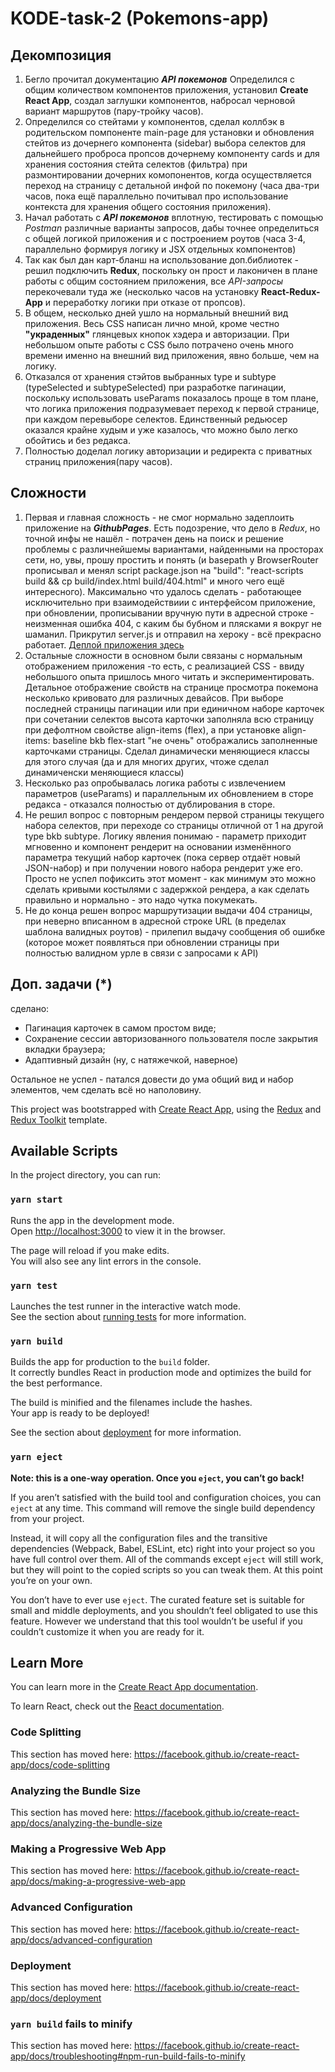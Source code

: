 # KODE-task-2 (Pokemons-app)

## Декомпозиция

1. Бегло прочитал документацию **_API покемонов_** Определился с общим количеством компонентов приложения, установил **Create React App**, создал заглушки компонентов, набросал черновой вариант маршрутов (пару-тройку часов).
2. Определился со стейтами у компонентов, сделал коллбэк в родительском помпоненте main-page для установки и обновления стейтов из дочернего компонента (sidebar) выбора селектов для дальнейшего проброса пропсов дочернему компоненту cards и для хранения состояния стейта селектов (фильтра) при размонтировании дочерних комопонентов, когда осуществляется переход на страницу с детальной инфой по покемону (часа два-три часов, пока ещё параллельно почитывал про использование контекста для хранения общего состояния приложения).
3. Начал работать с **_API покемонов_** вплотную, тестировать с помощью _Postman_ различные варианты запросов, дабы точнее определиться с общей логикой приложения и с построением роутов (часа 3-4, параллельно формируя логику и JSX отдельныx компонентов)
4. Так как был дан карт-бланш на использование доп.библиотек - решил подключить **Redux**, поскольку он прост и лаконичен в плане работы с общим состоянием приложения, все _API-запросы_ перекочевали туда же (несколько часов на установку **React-Redux-App** и переработку логики при отказе от пропсов).
5. В общем, несколько дней ушло на нормальный внешний вид приложения. Весь CSS написан лично мной, кроме честно **"украденных"** глянцевых кнопок хэдера и авторизации. При небольшом опыте работы с CSS было потрачено очень много времени именно на внешний вид приложения, явно больше, чем на логику.
6. Отказался от хранения стэйтов выбранных type и subtype (typeSelected и subtypeSelected) при разработке пагинации, поскольку использовать useParams показалось проще в том плане, что логика приложения подразумевает переход к первой странице, при каждом перевыборе селектов. Единственный редьюсер оказался крайне худым и уже казалось, что можно было легко обойтись и без редакса.
7. Полностью доделал логику авторизации и редиректа с приватных страниц приложения(пару часов).

## Сложности

1. Первая и главная сложность - не смог нормально задеплоить приложение на **_GithubPages_**. Есть подозрение, что дело в _Redux_, но точной инфы не нашёл - потрачен день на поиск и решение проблемы с различнейшемы вариантами, найденными на просторах сети, но, увы, прошу простить и понять (и basepath у BrowserRouter прописывал и менял script package.json на "build": "react-scripts build && cp build/index.html build/404.html" и много чего ещё интересного). Максимально что удалось сделать - работающее исключительно при взаимодействиии с интерфейсом приложение, при обновлении, прописывании вручную пути в адресной строке - неизменная ошибка 404, с каким бы бубном и плясками я вокруг не шаманил. Прикрутил server.js и отправил на хероку - всё прекрасно работает. [Деплой приложения здесь](https://pokemons-app-1.herokuapp.com/)
2. Остальные сложности в основном были связаны с нормальным отображением приложения -то есть, с реализацией CSS - ввиду небольшого опыта пришлось много читать и экспериментировать. Детальное отображение свойств на странице просмотра покемона несколько кривовато для различных девайсов. При выборе последней страницы пагинации или при единичном наборе карточек при сочетании селектов высота карточки заполняла всю страницу при дефолтном свойстве align-items (flex), а при установке align-items: baseline bkb flex-start "не очень" отображались заполненные карточками страницы. Сделал динамически меняющиеся классы для этого случая (да и для многих других, чтоже сделал динамиченски меняющиеся классы)
3. Несколько раз опробывалась логика работы с извлечением параметров (useParams) и параллельным их обновлением в сторе редакса - отказался полностью от дублирования в сторе.
4. Не решил вопрос с повторным рендером первой страницы текущего набора селектов, при переходе со страницы отличной от 1 на другой type bkb subtype. Логику явления понимаю - параметр приходит мгновенно и компонент рендерит на основании изменённого параметра текущий набор карточек (пока сервер отдаёт новый JSON-набор) и при получении нового набора рендерит уже его. Просто не успел пофиксить этот момент - как минимум это можно сделать кривыми костылями с задержкой рендера, а как сделать правильно и нормально - это надо чутка покумекать.
5. Не до конца решен вопрос маршрутизации выдачи 404 страницы, при неверно вписанном в адресной строке URL (в пределах шаблона валидных роутов) - прилепил выдачу сообщения об ошибке (которое может появляться при обновлении страницы при полностью валидном урле в связи с запросами к API)

## Доп. задачи (\*)

сделано:

- Пагинация карточек в самом простом виде;
- Сохранение сессии авторизованного пользователя после закрытия вкладки браузера;
- Адаптивный дизайн (ну, с натяжечкой, наверное)

Остальное не успел - патался довести до ума общий вид и набор элементов, чем сделать всё но наполовину.

This project was bootstrapped with [Create React App](https://github.com/facebook/create-react-app), using the [Redux](https://redux.js.org/) and [Redux Toolkit](https://redux-toolkit.js.org/) template.

## Available Scripts

In the project directory, you can run:

### `yarn start`

Runs the app in the development mode.<br />
Open [http://localhost:3000](http://localhost:3000) to view it in the browser.

The page will reload if you make edits.<br />
You will also see any lint errors in the console.

### `yarn test`

Launches the test runner in the interactive watch mode.<br />
See the section about [running tests](https://facebook.github.io/create-react-app/docs/running-tests) for more information.

### `yarn build`

Builds the app for production to the `build` folder.<br />
It correctly bundles React in production mode and optimizes the build for the best performance.

The build is minified and the filenames include the hashes.<br />
Your app is ready to be deployed!

See the section about [deployment](https://facebook.github.io/create-react-app/docs/deployment) for more information.

### `yarn eject`

**Note: this is a one-way operation. Once you `eject`, you can’t go back!**

If you aren’t satisfied with the build tool and configuration choices, you can `eject` at any time. This command will remove the single build dependency from your project.

Instead, it will copy all the configuration files and the transitive dependencies (Webpack, Babel, ESLint, etc) right into your project so you have full control over them. All of the commands except `eject` will still work, but they will point to the copied scripts so you can tweak them. At this point you’re on your own.

You don’t have to ever use `eject`. The curated feature set is suitable for small and middle deployments, and you shouldn’t feel obligated to use this feature. However we understand that this tool wouldn’t be useful if you couldn’t customize it when you are ready for it.

## Learn More

You can learn more in the [Create React App documentation](https://facebook.github.io/create-react-app/docs/getting-started).

To learn React, check out the [React documentation](https://reactjs.org/).

### Code Splitting

This section has moved here: https://facebook.github.io/create-react-app/docs/code-splitting

### Analyzing the Bundle Size

This section has moved here: https://facebook.github.io/create-react-app/docs/analyzing-the-bundle-size

### Making a Progressive Web App

This section has moved here: https://facebook.github.io/create-react-app/docs/making-a-progressive-web-app

### Advanced Configuration

This section has moved here: https://facebook.github.io/create-react-app/docs/advanced-configuration

### Deployment

This section has moved here: https://facebook.github.io/create-react-app/docs/deployment

### `yarn build` fails to minify

This section has moved here: https://facebook.github.io/create-react-app/docs/troubleshooting#npm-run-build-fails-to-minify
